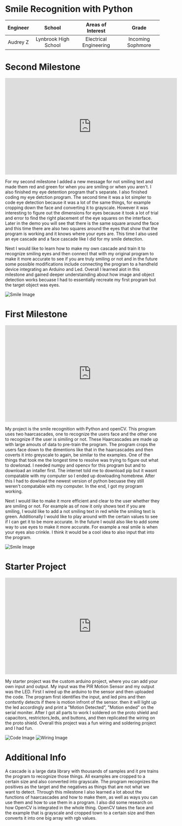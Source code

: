 # Smile Recognition with Python

<!-- Replace this text with a brief description (2-3 sentences) of your project. This description should draw the reader in and make them interested in what you've built. You can include what the biggest challenges, takeaways, and triumphs from completing the project were. As you complete your portfolio, remember your audience is less familiar than you are with all that your project entails! -->

| **Engineer** | **School** | **Areas of Interest** | **Grade** |
|:--:|:--:|:--:|:--:|
| Audrey Z | Lynbrook High School | Electrical Engineering | Incoming Sophmore

<!-- **Replace the BlueStamp logo below with an image of yourself and your completed project. Follow the guide [here](https://tomcam.github.io/least-github-pages/adding-images-github-pages-site.html) if you need help.**

![Headstone Image](logo.svg)
  
 # Final Milestone
For your final milestone, explain the outcome of your project. Key details to include are:
- What you've accomplished since your previous milestone
- What your biggest challenges and triumphs were at BSE
- A summary of key topics you learned about
- What you hope to learn in the future after everything you've learned at BSE
<iframe width="560" height="315" src="https://www.youtube.com/embed/Uia_CRZ00F8" title="YouTube video player" frameborder="0" allow="accelerometer; autoplay; clipboard-write; encrypted-media; gyroscope; picture-in-picture; web-share" allowfullscreen></iframe>
-->
# Second Milestone
<iframe width="560" height="315" src="https://www.youtube.com/embed/Uia_CRZ00F8" title="YouTube video player" frameborder="0" allow="accelerometer; autoplay; clipboard-write; encrypted-media; gyroscope; picture-in-picture; web-share" allowfullscreen></iframe>

For my second milestone I added a new message for not smiling text and made them red and green for when you are smiling or when you aren't. I also finished my eye detention program that's separate. I also finished coding my eye detction program. The second time it was a lot simpler to code eye detection because it was a lot of the same things, for example cropping down the face and converting it to grayscale. However it was interesting to figure out the dimensions for eyes because it took a lot of trial and error to find the right placement of the eye squares on the interface. Later in the demo you will see that there is the same square around the face and this time there are also two squares around the eyes that show that the program is working and it knows where your eyes are. This time I also used an eye cascade and  a face cascade like I did for my smile detection. 

Next I would like to learn how to make my own cascade and train it to recognize smiling eyes and then connect that with my original program to make it more accurate to see if you are truly smiling or not and in the future some possible modifications include connecting the program to a handheld device integrating an Arduino and Led. Overall I learned alot in this milestone and gained deeper understainding about how image and object detection works becuase I had to essentially recreate my first program but the target object was eyes. 

![Smile Image](eye_detection.png)

# First Milestone
<iframe width="560" height="315" src="https://www.youtube.com/embed/8-t_CaiJ4nM" title="YouTube video player" frameborder="0" allow="accelerometer; autoplay; clipboard-write; encrypted-media; gyroscope; picture-in-picture; web-share" allowfullscreen></iframe>

My project is the smile recognition with Python and openCV. This program uses two haarcascades, one to recognize the users face and the other one to recognize if the user is similing or not. These Haarcascades are made up with large amouts of data to pre-train the program. The program crops the users face down to the dimentions like that in the haarcascades and then coverts it into greyscale to again, be similar to the examples. One of the things that took me the longest time to resolve was trying to figure out what to dowlonad. I needed numpy and opencv for this program but and to download an intaller first. The internet told me to download pip but it wasnt compatable with my computer so I ended up dowloading homebrew. After this I had to dowload the newest version of python becuase they still weren't compatable with my computer. In the end, I got my program working. 

Next I would like to make it more efficient and clear to the user whether they are smiling or not. For example as of now it only shows text if you are smiling, I would like to add a not smiling text in red while the smiling text is green. Additionally I would like to play around with the certain values to see if I can get it to be more accurate. In the future I would also like to add some way to use eyes to make it more accurate. For example a real smile is when your eyes also crinkle. I think it would be a cool idea to also input that into the program. 

![Smile Image](smile_detection.png)

<!-- # Schematics 
Here's where you'll put images of your schematics. [Tinkercad](https://www.tinkercad.com/blog/official-guide-to-tinkercad-circuits) and [Fritzing](https://fritzing.org/learning/) are both great resoruces to create professional schematic diagrams, though BSE recommends Tinkercad becuase it can be done easily and for free in the browser. 

 # Code
Here's where you'll put your code. The syntax below places it into a block of code. Follow the guide [here]([url](https://www.markdownguide.org/extended-syntax/)) to learn how to customize it to your project needs. 

```c++
void setup() {
  // put your setup code here, to run once:
  Serial.begin(9600);
  Serial.println("Hello World!");
}

void loop() {
  // put your main code here, to run repeatedly:

}
```
-->
# Starter Project
<iframe width="560" height="315" src="https://www.youtube.com/embed/FgX3ZWk1tlU" title="YouTube video player" frameborder="0" allow="accelerometer; autoplay; clipboard-write; encrypted-media; gyroscope; picture-in-picture; web-share" allowfullscreen></iframe>

My starter project was the custom arduino project, where you can add your own input and output. My input was the PIR Motion Sensor and my output was the LED. First I wired up the arduino to the sensor and then uploaded the code. The program first identifies the input, and led pins and then contsntly detects if there is motion infront of the sensor. then it will light up the led accordingly and print a "Motion Detected", "Motion ended" on the serial moniter. After I got all parts to work I soldered on the proto shield and capacitors, restrictors,leds, and buttons, and then replicated the wiring on the proto shield. Overall this project was a fun wiring and soldering project and I had fun. 

![Code Image](starter_code.png)
![Wiring Image](wiring_pic.jpg)

# Additional Info
A cascade is  a large data library with thousands of samples and it pre trains the program to recognize those things. All examples are cropped to a certain size and also converted into grayscale. The program recognizes the positives as the target and the negatives as things that are not what we want to detect. Through this milestone I also learned a lot about the functions of haarcascades and how to make them, as well as ways you can use them and how to use them in a program. I also did some research on how OpenCV is integrated in the whole thing. OpenCV takes the face and the example that is grayscale and cropped town to a certain size and then converts it into one big array with rgb values.  

<!-- # Bill of Materials
Here's where you'll list the parts in your project. To add more rows, just copy and paste the example rows below.
Don't forget to place the link of where to buy each component inside the quotation marks in the corresponding row after href =. Follow the guide [here]([url](https://www.markdownguide.org/extended-syntax/)) to learn how to customize this to your project needs. 

| **Part** | **Note** | **Price** | **Link** |
|:--:|:--:|:--:|:--:|
| Item Name | What the item is used for | $Price | <a href="https://www.amazon.com/Arduino-A000066-ARDUINO-UNO-R3/dp/B008GRTSV6/"> Link </a> |
|:--:|:--:|:--:|:--:|
| Item Name | What the item is used for | $Price | <a href="https://www.amazon.com/Arduino-A000066-ARDUINO-UNO-R3/dp/B008GRTSV6/"> Link </a> |
|:--:|:--:|:--:|:--:|
| Item Name | What the item is used for | $Price | <a href="https://www.amazon.com/Arduino-A000066-ARDUINO-UNO-R3/dp/B008GRTSV6/"> Link </a> |
|:--:|:--:|:--:|:--:|

# Other Resources/Examples
One of the best parts about Github is that you can view how other people set up their own work. Here are some past BSE portfolios that are awesome examples. You can view how they set up their portfolio, and you can view their index.md files to understand how they implemented different portfolio components.
- [Example 1](https://trashytuber.github.io/YimingJiaBlueStamp/)
- [Example 2](https://sviatil0.github.io/Sviatoslav_BSE/)
- [Example 3](https://arneshkumar.github.io/arneshbluestamp/)

To watch the BSE tutorial on how to create a portfolio, click here. -->
